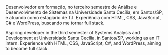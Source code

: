 Desenvolvedor em formação, no terceiro semestre de Análise e Desenvolvimento de Sistemas na Universidade Santa Cecília, em Santos/SP, e atuando como estagiário de T.I. Experiência com HTML, CSS, JavaScript, C# e WordPress, buscando me tornar full stack.

Aspiring developer in the third semester of Systems Analysis and Development at Universidade Santa Cecília, in Santos/SP, working as an IT intern. Experience with HTML, CSS, JavaScript, C#, and WordPress, aiming to become full stack.
